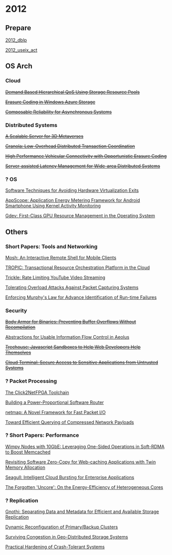 # 2012

## Prepare

[2012_dblp](https://dblp.org/db/conf/usenix/usenix2012.html)

[2012_useix_act](https://www.usenix.org/conference/atc12/technical-sessions)

## OS Arch

### Cloud

~~[Demand Based Hierarchical QoS Using Storage Resource Pools](https://www.usenix.org/conference/atc12/technical-sessions/presentation/gulati)~~

~~[Erasure Coding in Windows Azure Storage](https://www.usenix.org/conference/atc12/technical-sessions/presentation/huang)~~

~~[Composable Reliability for Asynchronous Systems](https://www.usenix.org/conference/atc12/technical-sessions/presentation/yoo)~~

### Distributed Systems

~~[A Scalable Server for 3D Metaverses](https://www.usenix.org/conference/atc12/technical-sessions/presentation/cheslack-postava)~~

~~[Granola: Low-Overhead Distributed Transaction Coordination](https://www.usenix.org/conference/atc12/technical-sessions/presentation/cowling)~~

~~[High Performance Vehicular Connectivity with Opportunistic Erasure Coding](https://www.usenix.org/conference/atc12/technical-sessions/presentation/mahajan)~~

~~[Server-assisted Latency Management for Wide-area Distributed Systems](https://www.usenix.org/conference/atc12/technical-sessions/presentation/kim)~~

### ? OS

[Software Techniques for Avoiding Hardware Virtualization Exits](https://www.usenix.org/conference/atc12/technical-sessions/presentation/agesen)

[AppScope: Application Energy Metering Framework for Android Smartphone Using Kernel Activity Monitoring](https://www.usenix.org/conference/atc12/technical-sessions/presentation/yoon)

[Gdev: First-Class GPU Resource Management in the Operating System](https://www.usenix.org/conference/atc12/technical-sessions/presentation/kato)

## Others

### Short Papers: Tools and Networking

[Mosh: An Interactive Remote Shell for Mobile Clients](https://www.usenix.org/conference/atc12/technical-sessions/presentation/winstein)

[TROPIC: Transactional Resource Orchestration Platform in the Cloud](https://www.usenix.org/conference/atc12/technical-sessions/presentation/liu)

[Trickle: Rate Limiting YouTube Video Streaming](https://www.usenix.org/conference/atc12/technical-sessions/presentation/ghobadi)

[Tolerating Overload Attacks Against Packet Capturing Systems](https://www.usenix.org/conference/atc12/technical-sessions/presentation/papadogiannakis)

[Enforcing Murphy's Law for Advance Identification of Run-time Failures](https://www.usenix.org/conference/atc12/technical-sessions/presentation/miller)

### Security

~~[Body Armor for Binaries: Preventing Buffer Overflows Without Recompilation](https://www.usenix.org/conference/atc12/technical-sessions/presentation/slowinska)~~

[Abstractions for Usable Information Flow Control in Aeolus](https://www.usenix.org/conference/atc12/technical-sessions/presentation/cheng)

~~[Treehouse: Javascript Sandboxes to Help Web Developers Help Themselves](https://www.usenix.org/conference/atc12/technical-sessions/presentation/ingram)~~

~~[Cloud Terminal: Secure Access to Sensitive Applications from Untrusted Systems](https://www.usenix.org/conference/atc12/technical-sessions/presentation/martignoni)~~

### ? Packet Processing

[The Click2NetFPGA Toolchain](https://www.usenix.org/conference/atc12/technical-sessions/presentation/rinta-aho)

[Building a Power-Proportional Software Router](https://www.usenix.org/conference/atc12/technical-sessions/presentation/niccolini)

[netmap: A Novel Framework for Fast Packet I/O](https://www.usenix.org/conference/usenixsecurity12/technical-sessions/presentation/rizzo)

[Toward Efficient Querying of Compressed Network Payloads](https://www.usenix.org/conference/atc12/technical-sessions/presentation/taylor)


### ? Short Papers: Performance

[Wimpy Nodes with 10GbE: Leveraging One-Sided Operations in Soft-RDMA to Boost Memcached](https://www.usenix.org/conference/atc12/technical-sessions/presentation/stuedi)

[Revisiting Software Zero-Copy for Web-caching Applications with Twin Memory Allocation](https://www.usenix.org/conference/atc12/technical-sessions/presentation/song)

[Seagull: Intelligent Cloud Bursting for Enterprise Applications](https://www.usenix.org/conference/atc12/technical-sessions/presentation/guo)

[The Forgotten 'Uncore': On the Energy-Efficiency of Heterogeneous Cores](https://www.usenix.org/conference/atc12/technical-sessions/presentation/gupta)

### ? Replication

[Gnothi: Separating Data and Metadata for Efficient and Available Storage Replication](https://www.usenix.org/conference/atc12/technical-sessions/presentation/wang)

[Dynamic Reconfiguration of Primary/Backup Clusters](https://www.usenix.org/conference/atc12/technical-sessions/presentation/shraer)

[Surviving Congestion in Geo-Distributed Storage Systems](https://www.usenix.org/conference/atc12/technical-sessions/presentation/cho)

[Practical Hardening of Crash-Tolerant Systems](https://www.usenix.org/conference/atc12/technical-sessions/presentation/correia)
